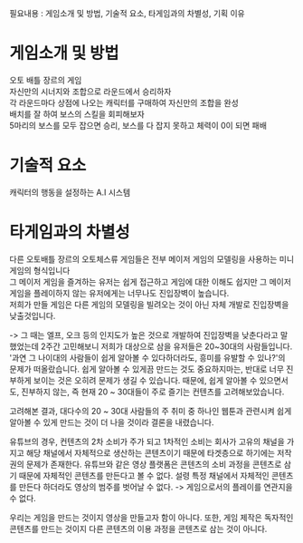 필요내용 : 게임소개 및 방법, 기술적 요소, 타게임과의 차별성, 기획 이유

# 게임소개 및 방법   
오토 배틀 장르의 게임  
자신만의 시너지와 조합으로 라운드에서 승리하자  
각 라운드마다 상점에 나오는 캐릭터를 구매하여 자신만의 조합을 완성  
배치를 잘 하여 보스의 스킬을 회피해보자  
5마리의 보스를 모두 잡으면 승리, 보스를 다 잡지 못하고 체력이 0이 되면 패배  

# 기술적 요소  
캐릭터의 행동을 설정하는 A.I 시스템  

# 타게임과의 차별성  
다른 오토배틀 장르의 오토체스류 게임들은 전부 메이저 게임의 모델링을 사용하는 미니게임의 형식입니다  
그 메이저 게임을 즐겨하는 유저는 쉽게 접근하고 게임에 대한 이해도 쉽지만 그 메이저 게임을 플레이하지 않는 유저에게는 너무나도 진입장벽이 높습니다.  
저희가 만들 게임은 다른 게임의 모델링을 빌려오는 것이 아닌 자체 개발로 진입장벽을 낮출것입니다.

-> 그 때는 엘프, 오크 등의 인지도가 높은 것으로 개발하여 진입장벽을 낮춘다라고 말했었는데 2주간 고민해보니 저희가 대상으로 삼을 유저들은 20~30대의 사람들입니다.
'과연 그 나이대의 사람들이 쉽게 알아볼 수 있다하더라도, 흥미를 유발할 수 있나?'의 문제가 떠올랐습니다.
쉽게 알아볼 수 있게끔 만드는 것도 중요하지마는, 반대로 너무 진부하게 보이는 것은 오히려 문제가 생길 수 있습니다.
때문에, 쉽게 알아볼 수 있으면서도, 진부하지 않는, 즉 현재 20 ~ 30대들이 주로 즐기는 컨텐츠를 고려해보았습니다. 

고려해본 결과, 대다수의 20 ~ 30대 사람들의 주 취미 중 하나인 웹툰과 관련시켜 쉽게 알아볼 수 있게 만드는 것이 더 나을 것이라 결론을 내렸습니다.

유튜브의 경우, 컨텐츠의 2차 소비가 주가 되고 1차적인 소비는 회사가 고유의 채널을 가지고 해당 채널에서 자체적으로 생산하는 콘텐츠이기 때문에 타겟층으로 하기에는 저작권의 문제가 존재한다.
유튜브와 같은 영상 플랫폼은 콘텐츠의 소비 과정을 콘텐츠로 삼기 때문에 자체적인 콘텐츠를 만든다고 볼 수 없다. 
설령 특정 채널에서 자체적인 콘텐츠를 만든다 하더라도 영상의 범주를 벗어날 수 없다. -> 게임으로서의 플레이를 연관지을 수 없다.

우리는 게임을 만드는 것이지 영상을 만들고자 함이 아니다.
또한, 게임 제작은 독자적인 콘텐츠를 만드는 것이지 다른 콘텐츠의 이용 과정을 콘텐츠로 삼는 것이 아니다.

